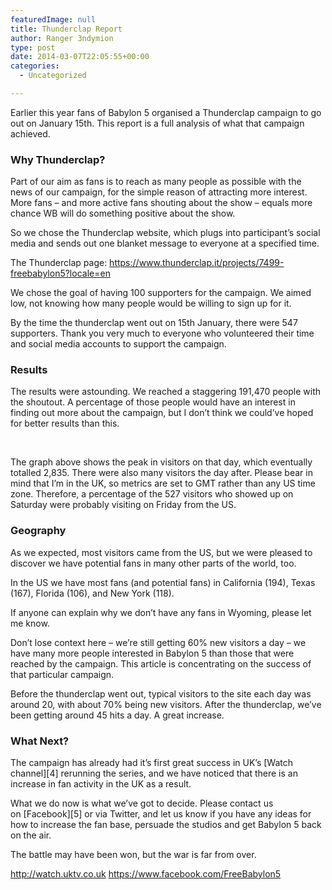 ```yaml
---
featuredImage: null
title: Thunderclap Report
author: Ranger 3ndymion
type: post
date: 2014-03-07T22:05:55+00:00
categories:
  - Uncategorized

---
```

Earlier this year fans of Babylon 5 organised a Thunderclap campaign to go out on January 15th. This report is a full analysis of what that campaign achieved.

### Why Thunderclap?

Part of our aim as fans is to reach as many people as possible with the news of our campaign, for the simple reason of attracting more interest. More fans &#8211; and more active fans shouting about the show &#8211; equals more chance WB will do something positive about the show.

So we chose the Thunderclap website, which plugs into participant&#8217;s social media and sends out one blanket message to everyone at a specified time.

The Thunderclap page: <https://www.thunderclap.it/projects/7499-freebabylon5?locale=en>

We chose the goal of having 100 supporters for the campaign. We aimed low, not knowing how many people would be willing to sign up for it.

By the time the thunderclap went out on 15th January, there were 547 supporters. Thank you very much to everyone who volunteered their time and social media accounts to support the campaign.

### Results

The results were astounding. We reached a staggering 191,470 people with the shoutout. A percentage of those people would have an interest in finding out more about the campaign, but I don&#8217;t think we could&#8217;ve hoped for better results than this.

&nbsp;

The graph above shows the peak in visitors on that day, which eventually totalled 2,835. There were also many visitors the day after. Please bear in mind that I&#8217;m in the UK, so metrics are set to GMT rather than any US time zone. Therefore, a percentage of the 527 visitors who showed up on Saturday were probably visiting on Friday from the US.

### Geography

As we expected, most visitors came from the US, but we were pleased to discover we have potential fans in many other parts of the world, too.


In the US we have most fans (and potential fans) in California (194), Texas (167), Florida (106), and New York (118).

If anyone can explain why we don&#8217;t have any fans in Wyoming, please let me know.

Don&#8217;t lose context here &#8211; we&#8217;re still getting 60% new visitors a day &#8211; we have many more people interested in Babylon 5 than those that were reached by the campaign. This article is concentrating on the success of that particular campaign.

Before the thunderclap went out, typical visitors to the site each day was around 20, with about 70% being new visitors. After the thunderclap, we&#8217;ve been getting around 45 hits a day. A great increase.

### What Next?

The campaign has already had it&#8217;s first great success in UK&#8217;s [Watch channel][4] rerunning the series, and we have noticed that there is an increase in fan activity in the UK as a result.

What we do now is what we&#8217;ve got to decide. Please contact us on [Facebook][5] or via Twitter, and let us know if you have any ideas for how to increase the fan base, persuade the studios and get Babylon 5 back on the air.

The battle may have been won, but the war is far from over.

http://watch.uktv.co.uk
https://www.facebook.com/FreeBabylon5
